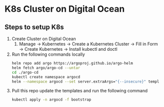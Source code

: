 # K8s Cluster on Digital Ocean

## Steps to setup K8s

1. Create Cluster on Digital Ocean
   1. Manage -> Kubernetes -> Create a Kubernetes Cluster -> Fill in Form -> Create Kubernetes -> Install kubectl and doctl
2. Run the following commands locally
   ```sh
   helm repo add argo https://argoproj.github.io/argo-helm
   helm fetch argo/argo-cd --untar
   cd ./argo-cd
   kubectl create namespace argocd
   helm --namespace argocd --set server.extraArgs="{--insecure}" template . | kubectl apply -n argocd -f -
   ```
3. Pull this repo update the templates and run the following command
   ```sh
   kubectl apply -n argocd -f bootstrap
   ```
